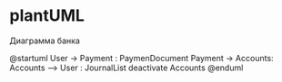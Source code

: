 # plantUML
Диаграмма банка


@startuml
User -> Payment : PaymenDocument
Payment -> Accounts: 
Accounts --> User : JournalList
deactivate Accounts
@enduml